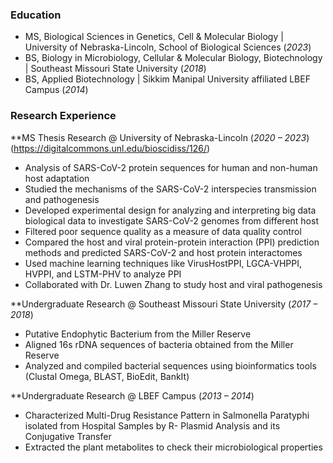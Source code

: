 ### Education
- MS, Biological Sciences in Genetics, Cell & Molecular Biology | University of Nebraska-Lincoln, School of Biological Sciences (_2023_)
- BS, Biology in Microbiology, Cellular & Molecular Biology, Biotechnology | Southeast Missouri State University (_2018_)
- BS, Applied Biotechnology | Sikkim Manipal University affiliated LBEF Campus (_2014_)

### Research Experience
**MS Thesis Research @ University of Nebraska-Lincoln (_2020 – 2023_)(https://digitalcommons.unl.edu/bioscidiss/126/)
- Analysis of SARS-CoV-2 protein sequences for human and non-human host adaptation
- Studied the mechanisms of the SARS-CoV-2 interspecies transmission and pathogenesis
- Developed experimental design for analyzing and interpreting big data biological data to investigate SARS-CoV-2 genomes from different host
- Filtered poor sequence quality as a measure of data quality control
- Compared the host and viral protein-protein interaction (PPI) prediction methods and predicted SARS-CoV-2 and host protein interactomes
- Used machine learning techniques like VirusHostPPI, LGCA-VHPPI, HVPPI, and LSTM-PHV to analyze PPI
- Collaborated with Dr. Luwen Zhang to study host and viral pathogenesis

**Undergraduate Research @ Southeast Missouri State University (_2017 – 2018_)
- Putative Endophytic Bacterium from the Miller Reserve
- Aligned 16s rDNA sequences of bacteria obtained from the Miller Reserve
- Analyzed and compiled bacterial sequences using bioinformatics tools (Clustal Omega, BLAST, BioEdit, BankIt)

**Undergraduate Research @ LBEF Campus (_2013 – 2014_)
- Characterized Multi-Drug Resistance Pattern in Salmonella Paratyphi isolated from Hospital Samples by R- Plasmid Analysis and its Conjugative Transfer
- Extracted the plant metabolites to check their microbiological properties


